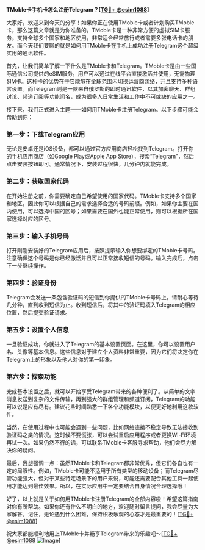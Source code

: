 **TMoble卡手机卡怎么注册Telegram？[[TG💪+ @esim1088](https://t.me/s/esim1088)]**

大家好，欢迎来到今天的分享！如果你正在使用TMoble卡或者计划购买TMoble卡，那么这篇文章就是为你准备的。TMoble卡是一种非常方便的虚拟SIM卡服务，支持全球多个国家和地区使用，非常适合经常旅行或者需要多张电话卡的朋友。而今天我们要聊的就是如何用TMoble卡在手机上成功注册Telegram这个超级实用的通讯软件。

首先，让我们简单了解一下什么是TMoble卡和Telegram。TMoble卡是由一些国际通信公司提供的eSIM服务，用户可以通过在线平台直接激活并使用，无需物理SIM卡。这种卡的优势在于它能够在全球范围内切换运营商网络，并且支持多种语言设置。而Telegram则是一款来自俄罗斯的即时通讯软件，以其加密聊天、群组讨论、频道订阅等功能闻名，成为很多人日常生活和工作中不可或缺的应用之一。

接下来，我们正式进入主题——如何用TMoble卡注册Telegram。以下步骤可能会帮助到你：

### 第一步：下载Telegram应用
无论是安卓还是iOS设备，都可以通过官方应用商店轻松找到Telegram。打开你的手机应用商店（如Google Play或Apple App Store），搜索“Telegram”，然后点击安装按钮即可。通常情况下，安装过程很快，几分钟内就能完成。

### 第二步：获取国家代码
在开始注册之前，你需要确定自己希望使用的国家代码。TMoble卡支持多个国家和地区，因此你可以根据自己的需求选择合适的号码前缀。例如，如果你主要在国内使用，可以选择中国的区号；如果需要在国外也能正常使用，则可以根据所在国家选择对应的区号。

### 第三步：输入手机号码
打开刚刚安装好的Telegram应用后，按照提示输入你想要绑定的TMoble卡号码。注意确保这个号码是你已经激活并且可以正常接收短信的号码。输入完成后，点击下一步继续操作。

### 第四步：验证身份
Telegram会发送一条包含验证码的短信到你提供的TMoble卡号码上。请耐心等待几分钟，直到收到短信为止。收到短信后，将其中的验证码填入Telegram的相应位置，然后提交验证请求。

### 第五步：设置个人信息
一旦验证成功，你就进入了Telegram的基本设置页面。在这里，你可以设置用户名、头像等基本信息。这些信息对于建立个人资料非常重要，因为它们将决定你在Telegram上的形象以及他人对你的第一印象。

### 第六步：探索功能
完成基本设置之后，就可以开始享受Telegram带来的各种便利了。从简单的文字消息发送到复杂的文件传输，再到强大的群组管理和频道订阅，Telegram的功能可以说是应有尽有。建议花些时间熟悉一下各个功能模块，以便更好地利用这款软件。

当然，在使用过程中也可能会遇到一些问题，比如网络连接不稳定导致无法接收到验证码之类的情况。这时候不要慌张，可以尝试重启应用程序或者更换Wi-Fi环境再试一次。如果仍然不行的话，可以联系TMoble卡客服寻求帮助，他们会尽力解决你的疑问。

最后，我想强调一点：虽然TMoble卡和Telegram都非常优秀，但它们各自也有一定的局限性。例如，TMoble卡可能不适用于所有类型的移动设备；而Telegram尽管功能强大，但对于某些特定场景下的用户来说，可能还需要配合其他工具一起使用才能达到最佳效果。所以，在实际应用中一定要结合自身情况合理选择哦！

好了，以上就是关于如何用TMoble卡注册Telegram的全部内容啦！希望这篇指南对你有所帮助。如果你还有什么不明白的地方，欢迎随时留言提问，我会尽量为大家解答。记住，无论遇到什么困难，保持积极乐观的心态才是最重要的！[[TG💪+ @esim1088](https://t.me/s/esim1088)]

祝大家都能顺利地用上TMoble卡并畅享Telegram带来的乐趣吧～[[TG💪+ @esim1088](https://t.me/s/esim1088) ![Image](https://i.postimg.cc/4NQfJmqS/Snipaste-2025-05-13-00-14-12.png)]